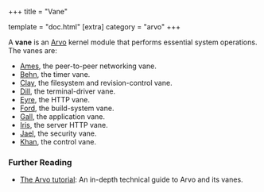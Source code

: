 +++
title = "Vane"

template = "doc.html"
[extra]
category = "arvo"
+++

A **vane** is an [Arvo](/docs/glossary/arvo) kernel module that performs essential system operations. The vanes are:


- [Ames](/docs/glossary/ames), the peer-to-peer networking vane.
- [Behn](/docs/glossary/behn), the timer vane.
- [Clay](/docs/glossary/clay), the filesystem and revision-control vane.
- [Dill](/docs/glossary/dill), the terminal-driver vane.
- [Eyre](/docs/glossary/eyre), the HTTP vane.
- [Ford](/docs/glossary/ford), the build-system vane.
- [Gall](/docs/glossary/gall), the application vane.
- [Iris](/docs/glossary/iris), the server HTTP vane.
- [Jael](/docs/glossary/jael), the security vane.
- [Khan](/docs/glossary/kahn), the control vane.

### Further Reading

- [The Arvo tutorial](/docs/arvo/overview): An in-depth technical guide to Arvo and its vanes.
